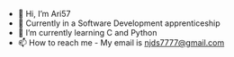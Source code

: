 - 👋 Hi, I’m Ari57
- 👀 Currently in a Software Development apprenticeship
- 🌱 I’m currently learning C and Python
- 📫 How to reach me - My email is njds7777@gmail.com

<!---
Ari57/Ari57 is a ✨ special ✨ repository because its `README.md` (this file) appears on your GitHub profile.
You can click the Preview link to take a look at your changes.
--->
